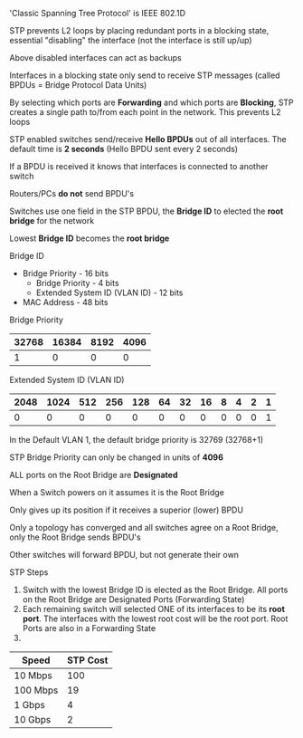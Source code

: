 'Classic Spanning Tree Protocol' is IEEE 802.1D

STP prevents L2 loops by placing redundant ports in a blocking state, essential "disabling" the interface (not the interface is still up/up)

Above disabled interfaces can act as backups 

Interfaces in a blocking state only send to receive STP messages (called BPDUs = Bridge Protocol Data Units)

By selecting which ports are **Forwarding** and which ports are **Blocking**, STP creates a single path to/from each point in the network.  This prevents L2 loops

STP enabled switches send/receive **Hello BPDUs** out of all interfaces.  The default time is **2 seconds** (Hello BPDU sent every 2 seconds)

If a BPDU is received it knows that interfaces is connected to another switch

Routers/PCs **do not** send BPDU's

Switches use one field in the STP BPDU, the **Bridge ID** to elected the **root bridge** for the network

Lowest **Bridge ID** becomes the **root bridge**

Bridge ID
- Bridge Priority - 16 bits
	- Bridge Priority - 4 bits
	- Extended System ID (VLAN ID) - 12 bits
- MAC Address - 48 bits

Bridge Priority

| 32768 | 16384 | 8192 | 4096 |
| ----- | ----- | ---- | ---- |
| 1     | 0     | 0    | 0    |
Extended System ID (VLAN ID)

| 2048 | 1024 | 512 | 256 | 128 | 64  | 32  | 16  | 8   | 4   | 2   | 1   |
| ---- | ---- | --- | --- | --- | --- | --- | --- | --- | --- | --- | --- |
| 0    | 0    | 0   | 0   | 0   | 0   | 0   | 0   | 0   | 0   | 0   | 1   |

In the Default VLAN 1, the default bridge priority is 32769 (32768+1)

STP Bridge Priority can only be changed in units of **4096**

ALL ports on the Root Bridge are **Designated**

When a Switch powers on it assumes it is the Root Bridge

Only gives up its position if it receives a superior (lower) BPDU

Only a topology has converged and all switches agree on a Root Bridge, only the Root Bridge sends BPDU's

Other switches will forward BPDU, but not generate their own

STP Steps

1. Switch with the lowest Bridge ID is elected as the Root Bridge.  All ports on the Root Bridge are Designated Ports (Forwarding State)
2. Each remaining switch will selected ONE of its interfaces to be its **root port**.  The interfaces with the lowest root cost will be the root port.  Root Ports are also in a Forwarding State
3. 



| Speed    | STP Cost |
| -------- | -------- |
| 10 Mbps  | 100      |
| 100 Mbps | 19       |
| 1 Gbps   | 4        |
| 10 Gbps  | 2        |

